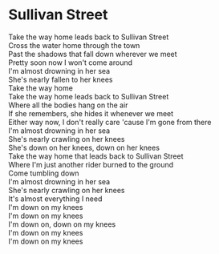 # Sullivan Street

Take the way home leads back to Sullivan Street  
Cross the water home through the town  
Past the shadows that fall down wherever we meet  
Pretty soon now I won't come around  
I'm almost drowning in her sea  
She's nearly fallen to her knees  
Take the way home  
Take the way home leads back to Sullivan Street  
Where all the bodies hang on the air  
If she remembers, she hides it whenever we meet  
Either way now, I don't really care 'cause I'm gone from there  
I'm almost drowning in her sea  
She's nearly crawling on her knees  
She's down on her knees, down on her knees  
Take the way home that leads back to Sullivan Street  
Where I'm just another rider burned to the ground  
Come tumbling down  
I'm almost drowning in her sea  
She's nearly crawling on her knees  
It's almost everything I need  
I'm down on my knees  
I'm down on my knees  
I'm down on, down on my knees  
I'm down on my knees  
I'm down on my knees
